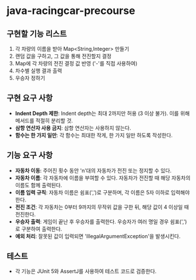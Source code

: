 # java-racingcar-precourse
## 구현할 기능 리스트
1. 각 차량의 이름을 받아 Map<String,Integer> 만들기 
2. 랜덤 값을 구하고, 그 값을 통해 전진할지 결정
3. Map에 각 차량의 전진 결정 값 반영 ('-'를 직접 사용하여)
4. 차수별 실행 결과 출력
5. 우승자 정하기

## 구현 요구 사항

- **Indent Depth 제한**: Indent depth는 최대 2까지만 허용 (3 이상 불가). 이를 위해 메서드를 적절히 분리할 것.
- **삼항 연산자 사용 금지**: 삼항 연산자는 사용하지 않는다.
- **함수는 한 가지 일만**: 각 함수는 최대한 작게, 한 가지 일만 하도록 작성한다.

## 기능 요구 사항

- **자동차 이동**: 주어진 횟수 동안 'n'대의 자동차가 전진 또는 정지할 수 있다.
- **자동차 이름**: 각 자동차에 이름을 부여할 수 있다. 자동차가 전진할 때 해당 자동차의 이름도 함께 출력된다.
- **이름 입력 규칙**: 자동차 이름은 쉼표(',')로 구분하며, 각 이름은 5자 이하로 입력해야 한다.
- **전진 조건**: 각 자동차는 0부터 9까지의 무작위 값을 구한 뒤, 해당 값이 4 이상일 때 전진한다.
- **우승자 출력**: 게임이 끝난 후 우승자를 출력한다. 우승자가 여러 명일 경우 쉼표(',')로 구분하여 출력한다.
- **예외 처리**: 잘못된 값이 입력되면 'IllegalArgumentException'을 발생시킨다.

## 테스트
- 각 기능은 JUnit 5와 AssertJ를 사용하여 테스트 코드로 검증한다.

